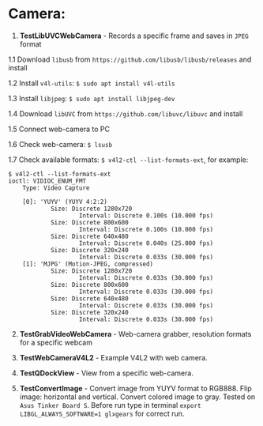 # Camera:

1. <b>TestLibUVCWebCamera</b> - Records a specific frame and saves in `JPEG` format

1.1 Download `libusb` from `https://github.com/libusb/libusb/releases` and install

1.2 Install `v4l-utils`: `$ sudo apt install v4l-utils`

1.3 Install `libjpeg`: `$ sudo apt install libjpeg-dev`

1.4 Download `libUVC` from `https://github.com/libuvc/libuvc` and install

1.5 Connect web-camera to PC

1.6 Check web-camera: `$ lsusb`

1.7 Check available formats: `$ v4l2-ctl --list-formats-ext`, for example:

	$ v4l2-ctl --list-formats-ext
	ioctl: VIDIOC_ENUM_FMT
        Type: Video Capture

        [0]: 'YUYV' (YUYV 4:2:2)
                Size: Discrete 1280x720
                        Interval: Discrete 0.100s (10.000 fps)
                Size: Discrete 800x600
                        Interval: Discrete 0.100s (10.000 fps)
                Size: Discrete 640x480
                        Interval: Discrete 0.040s (25.000 fps)
                Size: Discrete 320x240
                        Interval: Discrete 0.033s (30.000 fps)
        [1]: 'MJPG' (Motion-JPEG, compressed)
                Size: Discrete 1280x720
                        Interval: Discrete 0.033s (30.000 fps)
                Size: Discrete 800x600
                        Interval: Discrete 0.033s (30.000 fps)
                Size: Discrete 640x480
                        Interval: Discrete 0.033s (30.000 fps)
                Size: Discrete 320x240
                        Interval: Discrete 0.033s (30.000 fps)

2. <b>TestGrabVideoWebCamera</b> - Web-camera grabber, resolution formats for a specific webcam

3. <b>TestWebCameraV4L2</b> - Example V4L2 with web camera.

4. <b>TestQDockView</b> - View from a specific web-camera.

5. <b>TestConvertImage</b> - Convert image from YUYV format to RGB888. Flip image: horizontal and vertical. Convert colored image to gray.
	Tested on `Asus Tinker Board S`. Before run type in terminal `export LIBGL_ALWAYS_SOFTWARE=1 glxgears` for correct run.
 
